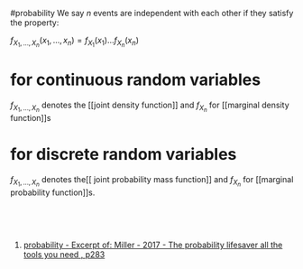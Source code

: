 #probability 
We say $n$ events are independent with each other if they satisfy the property:

$f_{X_1,...,X_n}(x_1,...,x_n) = f_{X_1}(x_1) ... f_{X_n}(x_n)$   

# for continuous random variables

 $f_{X_1,...,X_n}$ denotes the [[joint density function]] and $f_{X_n}$ for [[marginal density function]]s 

# for discrete random variables

$f_{X_1,...,X_n}$ denotes the[[ joint probability mass function]] and $f_{X_n}$ for [[marginal probability function]]s.

‍

‍

1. [probability - Excerpt of: Miller - 2017 - The probability lifesaver all the tools you need , p283](lt://open/3-Kp8LKwH0aIGKM1PgZveg)
